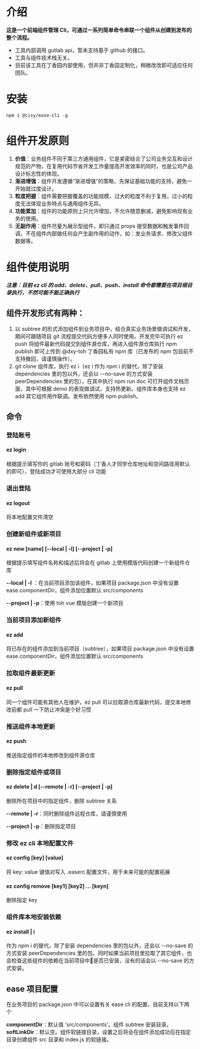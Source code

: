 # 介绍
**这是一个前端组件管理 Cli，可通过一系列简单命令串联一个组件从创建到发布的整个流程。**
* 工具内部调用 gutlab api，暂未支持基于 github 的接口。
* 工具与组件技术栈无关。
* 目前该工具在丁香园内部使用，但并非丁香园定制化，稍微改改即可适应任何团队。

# 安装
```
npm i @cisy/ease-cli -g
```

# 组件开发原则

1. **价值**：业务组件不同于第三方通用组件，它是紧密结合了公司业务交互和设计规范的产物，在复用代码节省开发工作量提高开发效率的同时，也是公司产品设计标志性的体现。
2. **渐进增强**：组件开发遵循“渐进增强”的策略，先保证基础功能的支持，避免一开始就过度设计。
3. **粒度把握**：组件需要把握覆盖的功能规模，过大的粒度不利于复用，过小的粒度无法体现业务特点与通用组件无异。
4. **功能累加**：组件的功能原则上只允许增加，不允许随意删减，避免影响现有业务的使用。
5. **无副作用**：组件尽量为展示型组件，即只通过 props 接受数据和触发事件回调，不在组件内部做任何会产生副作用的动作，如：发业务请求、修改父组件数据等。

# 组件使用说明

***注意：目前 ez cli 的 add、delete、pull、push、install 命令都需要在项目根目录执行，不然可能不能正确执行***

## 组件开发形式有两种：

1. 以 subtree 的形式添加组件到业务项目中，结合真实业务场景做调试和开发，期间可跟随项目 git 流程提交代码方便多人同时使用。开发完毕可执行 ez push <name> 将组件最新代码提交到组件源仓库，再进入组件源仓库执行 npm publish 即可上传到 @dxy-toh 丁香园私有 npm 库（已发布的 npm 包目前不支持撤回，请谨慎操作）。
2. git clone 组件库，执行 ez i（ez i 作为 npm i 的替代，除了安装 dependencies 里的包以外，还会以 --no-save 的方式安装 peerDependencies 里的包），在其中执行 npm run doc 可打开组件文档页面，其中可根据 demo 的表现做调试，支持热更新。组件库本身也支持 ez add 其它组件用作联调。发布依然使用 npm publish。

## 命令

### 登陆账号

#### ez login

根据提示填写你的 gitlab 账号和密码（丁香人才同学仓库地址和空间路径用默认的即可），登陆成功才可使用大部分 cli 功能

### 退出登陆

#### ez logout

将本地配置文件清空

### 创建新组件或新项目

#### ez new [name] [--local | -l] [--project | -p]

根据提示填写组件名称和描述后将会在 gitlab 上使用模版代码创建一个新组件仓库

**--local | -l** ：在当前项目添加该组件，如果项目 package.json 中没有设置 ease.componentDir，组件添加位置默认 src/components

**--project | -p**：使用 toh vue 模版创建一个新项目

### 当前项目添加新组件

#### ez add <name>

将已存在的组件添加到当前项目（subtree），如果项目 package.json 中没有设置 ease.componentDir，组件添加位置默认 src/components

### 拉取组件最新更新

#### ez pull <name>

同一个组件可能有其他人在维护，ez pull 可以拉取源仓库最新代码，提交本地修改前都 pull 一下防止冲突是个好习惯

### 推送组件本地更新

#### ez push <name>

推送指定组件的本地修改到组件源仓库

### 删除指定组件或项目

#### ez delete | d <name> [--remote | -r] [--project | -p]

删除所在项目中的指定组件，删除 subtree 关系

**--remote | -r**：同时删除组件远程仓库，请谨慎使用

**--project | -p**：删除指定项目

### 修改 ez cli 本地配置文件

#### ez config [key] [value]

将 key: value 键值对写入 .easerc 配置文件，用于未来可能的配置拓展

#### ez config remove [key1] [key2] … [keyn]

删除指定 key

### 组件库本地安装依赖

#### ez install | i

作为 npm i 的替代，除了安装 dependencies 里的包以外，还会以 --no-save 的方式安装 peerDependencies 里的包。同时如果当前项目里拉取了其它组件，也会检查这些组件的依赖在当前项目中是否已安装，没有的话会以 --no-save 的方式安装。

## ease 项目配置

在业务项目的 package.json 中可以设置有关 ease cli 的配置，目前支持以下两个

**componentDir**：默认值 'src/components’。组件 subtree 安装目录。
**softLinkDir**：默认空。组件软链接目录，设置之后将会在组件添加成功后在指定目录创建组件 src 目录和 index.js 的软链接。